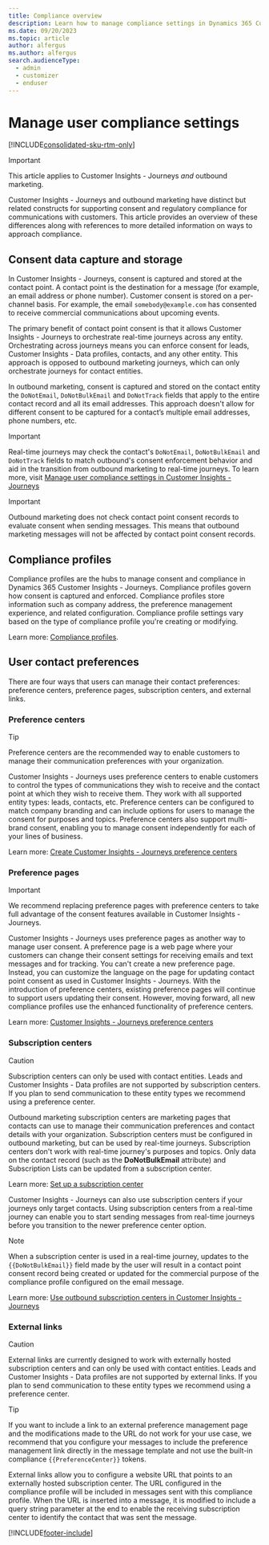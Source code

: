 ```yaml
---
title: Compliance overview
description: Learn how to manage compliance settings in Dynamics 365 Customer Insights - Journeys and outbound marketing.
ms.date: 09/20/2023
ms.topic: article
author: alfergus
ms.author: alfergus
search.audienceType: 
  - admin
  - customizer
  - enduser
---
```


# Manage user compliance settings

[!INCLUDE[consolidated-sku-rtm-only](./includes/consolidated-sku-rtm-only.md)]

> [!IMPORTANT]
> This article applies to Customer Insights - Journeys *and* outbound marketing.

Customer Insights - Journeys and outbound marketing have distinct but related constructs for supporting consent and regulatory compliance for communications with customers. This article provides an overview of these differences along with references to more detailed information on ways to approach compliance.

## Consent data capture and storage

In Customer Insights - Journeys, consent is captured and stored at the contact point. A contact point is the destination for a message (for example, an email address or phone number). Customer consent is stored on a per-channel basis. For example, the email `somebody@example.com` has consented to receive commercial communications about upcoming events.  

The primary benefit of contact point consent is that it allows Customer Insights - Journeys to orchestrate real-time journeys across any entity. Orchestrating across journeys means you can enforce consent for leads, Customer Insights - Data profiles, contacts, and any other entity. This approach is opposed to outbound marketing journeys, which can only orchestrate journeys for contact entities.

In outbound marketing, consent is captured and stored on the contact entity the `DoNotEmail`, `DoNotBulkEmail` and `DoNotTrack` fields that apply to the entire contact record and all its email addresses. This approach doesn't allow for different consent to be captured for a contact’s multiple email addresses, phone numbers, etc.

> [!IMPORTANT]
> Real-time journeys may check the contact's `DoNotEmail`, `DoNotBulkEmail` and `DoNotTrack` fields to match outbound's consent enforcement behavior and aid in the transition from outbound marketing to real-time journeys. To learn more, visit [Manage user compliance settings in Customer Insights - Journeys](real-time-marketing-compliance-settings.md)

> [!IMPORTANT]
> Outbound marketing does not check contact point consent records to evaluate consent when sending messages. This means that outbound marketing messages will not be affected by contact point consent records.

## Compliance profiles

Compliance profiles are the hubs to manage consent and compliance in Dynamics 365 Customer Insights - Journeys. Compliance profiles govern how consent is captured and enforced. Compliance profiles store information such as company address, the preference management experience, and related configuration. Compliance profile settings vary based on the type of compliance profile you're creating or modifying.  

Learn more: [Compliance profiles](real-time-marketing-compliance-settings.md#compliance-profiles).  

## User contact preferences

There are four ways that users can manage their contact preferences: preference centers, preference pages, subscription centers, and external links.  

### Preference centers

> [!TIP]
> Preference centers are the recommended way to enable customers to manage their communication preferences with your organization.

Customer Insights - Journeys uses preference centers to enable customers to control the types of communications they wish to receive and the contact point at which they wish to receive them. They work with all supported entity types: leads, contacts, etc. Preference centers can be configured to match company branding and can include options for users to manage the consent for purposes and topics. Preference centers also support multi-brand consent, enabling you to manage consent independently for each of your lines of business.

Learn more: [Create Customer Insights - Journeys preference centers](real-time-marketing-preference-centers.md)

### Preference pages

> [!IMPORTANT]
> We recommend replacing preference pages with preference centers to take full advantage of the consent features available in Customer Insights - Journeys.

Customer Insights - Journeys uses preference pages as another way to manage user consent. A preference page is a web page where your customers can change their consent settings for receiving emails and text messages and for tracking. You can't create a new preference page. Instead, you can customize the language on the page for updating contact point consent as used in Customer Insights - Journeys. With the introduction of preference centers, existing preference pages will continue to support users updating their consent. However, moving forward, all new compliance profiles use the enhanced functionality of preference centers.  

Learn more: [Customer Insights - Journeys preference centers](real-time-marketing-preference-centers.md)

### Subscription centers

> [!CAUTION]
> Subscription centers can only be used with contact entities. Leads and Customer Insights - Data profiles are not supported by subscription centers. If you plan to send communication to these entity types we recommend using a preference center.

Outbound marketing subscription centers are marketing pages that contacts can use to manage their communication preferences and contact details with your organization. Subscription centers must be configured in outbound marketing, but can be used by real-time journeys. Subscription centers don't work with real-time journey's purposes and topics. Only data on the contact record (such as the **DoNotBulkEmail** attribute) and Subscription Lists can be updated from a subscription center.

Learn more: [Set up a subscription center](set-up-subscription-center.md)

Customer Insights - Journeys can also use subscription centers if your journeys only target contacts. Using subscription centers from a real-time journey can enable you to start sending messages from real-time journeys before you transition to the newer preference center option.

> [!NOTE]
> When a subscription center is used in a real-time journey, updates to the `{{DoNotBulkEmail}}` field made by the user will result in a contact point consent record being created or updated for the commercial purpose of the compliance profile configured on the email message.

Learn more: [Use outbound subscription centers in Customer Insights - Journeys](real-time-marketing-outbound-subscription.md)

### External links

> [!CAUTION]
> External links are currently designed to work with externally hosted subscription centers and can only be used with contact entities. Leads and Customer Insights - Data profiles are not supported by external links. If you plan to send communication to these entity types we recommend using a preference center.

> [!TIP]
> If you want to include a link to an external preference management page and the modifications made to the URL do not work for your use case, we recommend that you configure your messages to include the preference management link directly in the message template and not use the built-in compliance `{{PreferenceCenter}}` tokens.

External links allow you to configure a website URL that points to an externally hosted subscription center. The URL configured in the compliance profile will be included in messages sent with this compliance profile. When the URL is inserted into a message, it is modified to include a query string parameter at the end to enable the receiving subscription center to identify the contact that was sent the message.

[!INCLUDE[footer-include](./includes/footer-banner.md)]
